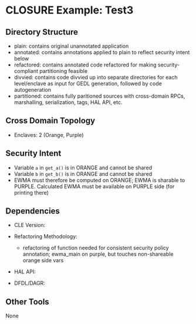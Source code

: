 # CLOSURE Example: Test3

## Directory Structure

* plain:       contains original unannotated application
* annotated:   contains annotations applied to plain to reflect security intent below
* refactored:  contains annotated code refactored for making security-compliant partitioning feasible
* divvied:     contains code divvied up into separate directories for each level/enclave as input for GEDL generation, followed by code autogeneration
* partitioned: contains fully paritioned sources with cross-domain RPCs, marshalling, serialization, tags, HAL API, etc.

## Cross Domain Topology

* Enclaves: 2 (Orange, Purple)

## Security Intent

* Variable `a` in `get_a()` is in ORANGE and cannot be shared 
* Variable `b` in `get_b()` is in ORANGE and cannot be shared 
* EWMA must therefore be computed on ORANGE; EWMA is sharable to PURPLE.
Calculated EWMA must be available on PURPLE side (for printing there)

## Dependencies

* CLE Version:
* Refactoring Methodology:
  
  * refactoring of function needed for consistent security policy annotation; ewma_main on purple, but touches non-shareable orange side vars  
* HAL API:
* DFDL/DAGR:

## Other Tools

None

